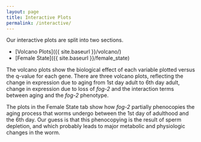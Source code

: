```yaml
---
layout: page
title: Interactive Plots
permalink: /interactive/
---
```



Our interactive plots are split into two sections.
 * [Volcano Plots]({{ site.baseurl }}/volcano/)
 * [Female State]({{ site.baseurl }}/female_state)

The volcano plots show the biological effect of each variable plotted versus
the q-value for each gene. There are three volcano plots, reflecting the
change in expression due to aging from 1st day adult to 6th day adult,
change in expression due to loss of *fog-2* and the interaction terms between
aging and the *fog-2* phenotype.

The plots in the Female State tab show how *fog-2* partially phenocopies the
aging process that worms undergo between the 1st day of adulthood and the 6th
day. Our guess is that this phenocopying is the result of sperm depletion, and
which probably leads to major metabolic and physiologic changes in the worm. 
